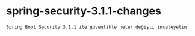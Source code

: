 # spring-security-3.1.1-changes
```
Spring Boot Security 3.1.1 ile güvenlikte neler değişti inceleyelim.
```